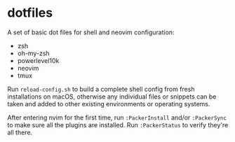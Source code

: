 # dotfiles
A set of basic dot files for shell and neovim configuration: 

- zsh
- oh-my-zsh
- powerlevel10k
- neovim
- tmux

Run `reload-config.sh` to build a complete shell config from fresh installations on macOS, otherwise any individual files or snippets can be taken and added to other existing environments or operating systems.

After entering nvim for the first time, run `:PackerInstall` and/or `:PackerSync` to make sure all the plugins are installed. Run `:PackerStatus` to verify they're all there.
